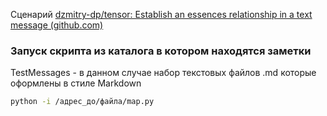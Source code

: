 Сценарий [dzmitry-dp/tensor: Establish an essences relationship in a text message (github.com)](https://github.com/dzmitry-dp/tensor)

### Запуск скрипта из каталога в котором находятся заметки
TestMessages - в данном случае набор текстовых файлов .md которые оформлены в стиле Markdown

``` bash
python -i /адрес_до/файла/map.py
```
